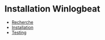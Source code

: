 # Installation Winlogbeat

* [Recherche](05_Winlogbeat/recherche.md)
* [Installation](05_Winlogbeat/installation.md)
* [Testing](05_Winlogbeat/testing.md)